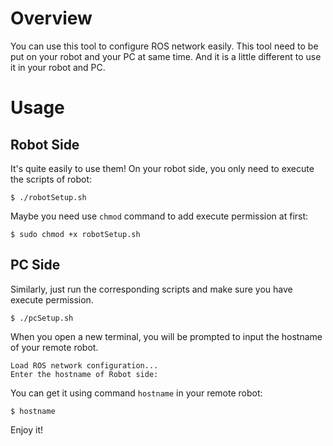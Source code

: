 # Overview

You can use this tool to configure ROS network easily. This tool need to be put on your robot and your PC at same time. And it is a little different to use it in your robot and PC. 

# Usage

## Robot Side

It's quite easily to use them! On your robot side, you only need to execute the scripts of robot:

```
$ ./robotSetup.sh
```
Maybe you need use `chmod` command to add execute permission at first:

```
$ sudo chmod +x robotSetup.sh
```

## PC Side

Similarly, just run the corresponding scripts and make sure you have execute permission. 

```
$ ./pcSetup.sh
```

When you open a new terminal, you will be prompted to input the hostname of your remote robot.

```
Load ROS network configuration...
Enter the hostname of Robot side: 
```

You can get it using command `hostname` in your remote robot:

```
$ hostname
```
Enjoy it!
